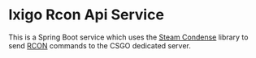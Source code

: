 # Ixigo Rcon Api Service

This is a Spring Boot service which uses the [Steam Condense](https://github.com/koraktor/steam-condenser) library to send [RCON](https://developer.valvesoftware.com/wiki/Source_RCON_Protocol) commands to the CSGO dedicated server.
